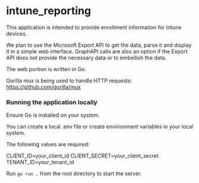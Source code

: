 # intune_reporting

This application is intended to provide enrollment information for Intune devices.

We plan to use the Microsoft Export API to get the data, parse it and display it in a simple web interface. GraphAPI calls are also an option if the Export API does not provide the necessary data or to embellish the data.

The web portion is written in Go.

Gorilla mux is being used to handle HTTP requests:
https://github.com/gorilla/mux

### Running the application locally

Ensure Go is installed on your system.

You can create a local .env file or create envirionment variables in your local system.

The following values are required:

CLIENT_ID=your_client_id
CLIENT_SECRET=your_client_secret
TENANT_ID=your_tenant_id

Run `go run .` from the root directory to start the server.
